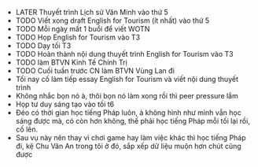 - LATER Thuyết trình Lịch sử Văn Minh vào thứ 5
- TODO Viết xong draft English for Tourism (ít nhất) vào thứ 5
- TODO Mỗi ngày mất 1 buổi để viết WOTN
- TODO Họp English for Tourism vào T3
- TODO Dạy tối T3
- TODO Hoàn thành nội dung thuyết trình English for Tourism vào T3
- TODO làm BTVN Kinh Tế Chính Trị
- TODO Cuối tuần trước CN làm BTVN Vùng Lan đi
- Tối nay cố làm tiếp essay English for Tourism và viết nội dung thuyết trình
- Không nhắc bọn nó à, thôi bọn nó làm xong rồi thì peer pressure lắm
- Họp tư duy sáng tạo vào tối t6
- Đéo có thời gian học tiếng Pháp luôn, à không hình như mình vẫn học sáng được mà, có còn hơn không, thế phải học tiếng Pháp mỗi tối lại rồi, cố lên.
- Sau vụ này nên thay vì chơi game hay làm việc khác thì học tiếng Pháp đi, kệ Chu Văn An trong tôi ở đó, sắp xếp dữ liệu muộn hơn chút cũng được